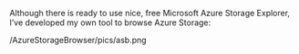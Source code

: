Although there is ready to use nice, free Microsoft Azure Storage Explorer, I’ve developed my own tool to browse Azure Storage:

/AzureStorageBrowser/pics/asb.png
